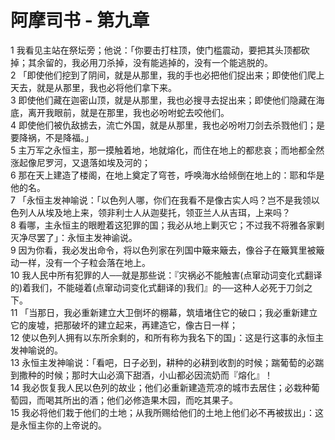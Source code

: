 # 阿摩司书 - 第九章
  
 1 我看见主站在祭坛旁；他说：「你要击打柱顶，使门槛震动，要把其头顶都砍掉；其余留的，我必用刀杀掉，没有能逃掉的，没有一个能逃脱的。  
 2 「即使他们挖到了阴间，就是从那里，我的手也必把他们捉出来；即使他们爬上天去，就是从那里，我也必将他们拿下来。  
 3 即使他们藏在迦密山顶，就是从那里，我也必搜寻去捉出来；即使他们隐藏在海底，离开我眼前，就是在那里，我也必吩咐蛇去咬他们。  
 4 即使他们被仇敌掳去，流亡外国，就是从那里，我也必吩咐刀剑去杀戮他们；是要降祸，不是降福。」  
 5 主万军之永恒主，那一摸触着地，地就熔化，而住在地上的都悲哀；而地都全然涨起像尼罗河，又退落如埃及河的；  
 6 那在天上建造了楼阁，在地上奠定了穹苍，呼唤海水给倾倒在地上的：耶和华是他的名。  
 7 「永恒主发神喻说：「以色列人哪，你们在我看不是像古实人吗？岂不是我领以色列人从埃及地上来，领非利士人从迦斐托，领亚兰人从吉珥，上来吗？  
 8 看哪，主永恒主的眼瞪着这犯罪的国；我必从地上剿灭它；不过我不将雅各家剿灭净尽罢了」：永恒主发神谕说。  
 9 因为你看，我必发出命令，将以色列家在列国中簸来簸去，像谷子在簸箕里被簸动一样，没有一个子粒会落在地上。  
 10 我人民中所有犯罪的人──就是那些说：『灾祸必不能触害(点窜动词变化式翻译的)着我们，不能碰着(点窜动词变化式翻译的)我们』的──这种人必死于刀剑之下。  
 11 「当那日，我必重新建立大卫倒坏的棚幕，筑墙堵住它的破口；我必重新建立它的废墟，把那破坏的建立起来，再建造它，像古日一样；  
 12 使以色列人拥有以东所余剩的，和所有称为我名下的国」：这是行这事的永恒主发神喻说的。  
 13 永恒主发神喻说：「看吧，日子必到，耕种的必耕到收割的时候；踹葡萄的必踹到撒种的时候；那时大山必滴下甜酒，小山都必因流奶而『熔化』！  
 14 我必恢复我人民以色列的故业；他们必重新建造荒凉的城市去居住；必栽种葡萄园，而喝其所出的酒；他们必修造果木园，而吃其果子。  
 15 我必将他们栽于他们的土地；从我所赐给他们的土地上他们必不再被拔出」：这是永恒主你的上帝说的。